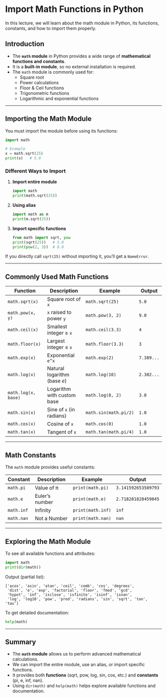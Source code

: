 # Import Math Functions in Python  

In this lecture, we will learn about the math module in Python, its functions, constants, and how to import them properly.  



## Introduction  

- The **`math` module** in Python provides a wide range of **mathematical functions and constants**.  
- It is a **built-in module**, so no external installation is required.  
- The `math` module is commonly used for:  
  - Square root  
  - Power calculations  
  - Floor & Ceil functions  
  - Trigonometric functions  
  - Logarithmic and exponential functions  

---

## Importing the Math Module  

You must import the module before using its functions:  

```python
import math

# Example
x = math.sqrt(25)
print(x)   # 5.0
```

### Different Ways to Import  

1. **Import entire module**  
   ```python
   import math
   print(math.sqrt(25))
   ```

2. **Using alias**  
   ```python
   import math as m
   print(m.sqrt(25))
   ```

3. **Import specific functions**  
   ```python
   from math import sqrt, pow
   print(sqrt(25))   # 5.0
   print(pow(2, 3))  # 8.0
   ```

If you directly call `sqrt(25)` without importing it, you’ll get a `NameError`.  


---


## Commonly Used Math Functions  

| Function | Description | Example | Output |
|----------|-------------|---------|--------|
| `math.sqrt(x)` | Square root of `x` | `math.sqrt(25)` | `5.0` |
| `math.pow(x, y)` | `x` raised to power `y` | `math.pow(3, 2)` | `9.0` |
| `math.ceil(x)` | Smallest integer ≥ `x` | `math.ceil(3.3)` | `4` |
| `math.floor(x)` | Largest integer ≤ `x` | `math.floor(3.3)` | `3` |
| `math.exp(x)` | Exponential `e^x` | `math.exp(2)` | `7.389...` |
| `math.log(x)` | Natural logarithm (base *e*) | `math.log(10)` | `2.302...` |
| `math.log(x, base)` | Logarithm with custom base | `math.log(8, 2)` | `3.0` |
| `math.sin(x)` | Sine of `x` (in radians) | `math.sin(math.pi/2)` | `1.0` |
| `math.cos(x)` | Cosine of `x` | `math.cos(0)` | `1.0` |
| `math.tan(x)` | Tangent of `x` | `math.tan(math.pi/4)` | `1.0` |


---


## Math Constants  

The `math` module provides useful constants:  

| Constant | Description | Example | Output |
|----------|-------------|---------|--------|
| `math.pi` | Value of π | `print(math.pi)` | `3.141592653589793` |
| `math.e` | Euler’s number | `print(math.e)` | `2.718281828459045` |
| `math.inf` | Infinity | `print(math.inf)` | `inf` |
| `math.nan` | Not a Number | `print(math.nan)` | `nan` |


---


## Exploring the Math Module  

To see all available functions and attributes:  

```python
import math
print(dir(math))
```

Output (partial list):  
```
['acos', 'asin', 'atan', 'ceil', 'comb', 'cos', 'degrees', 
 'dist', 'e', 'exp', 'factorial', 'floor', 'fmod', 'gcd', 
 'hypot', 'inf', 'isclose', 'isfinite', 'isinf', 'isnan',
 'log', 'log10', 'pow', 'prod', 'radians', 'sin', 'sqrt', 'tan', 'tau']
```

To get detailed documentation:  

```python
help(math)
```


---


## Summary  

- The **`math` module** allows us to perform advanced mathematical calculations.  
- We can import the entire module, use an alias, or import specific functions.  
- It provides both **functions** (sqrt, pow, log, sin, cos, etc.) and **constants** (pi, e, inf, nan).  
- Using `dir(math)` and `help(math)` helps explore available functions and documentation.  

